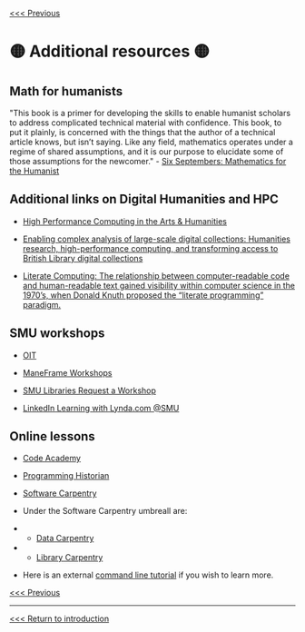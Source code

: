 [<<< Previous](which-lang.md) 

# :yellow_circle: Additional resources :yellow_circle:

## Math for humanists 
"This book is a primer for developing the skills to enable humanist scholars to address complicated technical material with confidence. This book, to put it plainly, is concerned with the things that the author of a technical article knows, but isn’t saying. Like any field, mathematics operates under a regime of shared assumptions, and it is our purpose to elucidate some of those assumptions for the newcomer." - [Six Septembers: Mathematics for the Humanist](https://digitalcommons.unl.edu/zeabook/55/) 

## Additional links on Digital Humanities and HPC
* [High Performance Computing in the Arts & Humanities](https://www.sharcnet.ca/my/research/hhpc)

* [Enabling complex analysis of large-scale digital collections: Humanities research, high-performance computing, and transforming access to British Library digital collections](https://academic.oup.com/dsh/article/33/2/456/3789810)

* [Literate Computing: The relationship between computer-readable code and human-readable text gained visibility within computer science in the 1970’s, when Donald Knuth proposed the “literate programming” paradigm.](https://programminghistorian.org/en/lessons/jupyter-notebooks#literate-computing) 

## SMU workshops

* [OIT](https://www.smu.edu/OIT/Training) 

* [ManeFrame Workshops](https://www.smu.edu/provost/crc#workshops)

* [SMU Libraries Request a Workshop](https://www.smu.edu/libraries/fondren/services/workshops)

* [LinkedIn Learning with Lynda.com @SMU](https://www.smu.edu/OIT/Services/LinkedIn)

##  Online lessons

* [Code Academy](https://www.codecademy.com/) 

* [Programming Historian](https://programminghistorian.org/)

* [Software Carpentry](https://software-carpentry.org/lessons/)
* Under the Software Carpentry umbreall are:
* * [Data Carpentry](https://datacarpentry.org/lessons/)
* * [Library Carpentry](https://librarycarpentry.org/lessons/)

* Here is an external [command line tutorial]( https://ryanstutorials.net/linuxtutorial/) if you wish to learn more.



[<<< Previous](which-lang.md) 

-----

[<<< Return to introduction](https://github.com/SouthernMethodistUniversity/coding)



